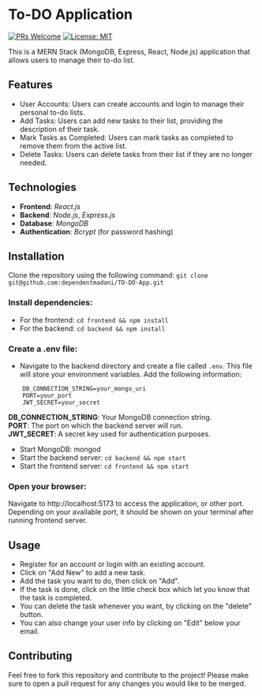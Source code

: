 # To-DO Application

[![PRs Welcome](https://img.shields.io/badge/PRs-welcome-brightgreen.svg?style=flat-square)](http://makeapullrequest.com)
[![License: MIT](https://img.shields.io/badge/License-MIT-blue.svg)](https://opensource.org/licenses/MIT)

This is a MERN Stack (MongoDB, Express, React, Node.js) application that allows users to manage their to-do list.

## Features
- User Accounts: Users can create accounts and login to manage their personal to-do lists.
- Add Tasks: Users can add new tasks to their list, providing the description of their task.
- Mark Tasks as Completed: Users can mark tasks as completed to remove them from the active list.
- Delete Tasks: Users can delete tasks from their list if they are no longer needed.

## Technologies
* <b>Frontend</b>: <i>React.js</i>
* <b>Backend</b>: <i>Node.js</i>, <i>Express.js</i>
* <b>Database</b>: <i>MongoDB</i>
* <b>Authentication</b>: <i>Bcrypt</i> (for password hashing)

## Installation
Clone the repository using the following command: `git clone git@github.com:dependentmadani/TO-DO-App.git`

### Install dependencies:
- For the frontend: `cd frontend && npm install`
- For the backend: `cd backend && npm install`

### Create a .env file:
- Navigate to the backend directory and create a file called `.env`. This file will store your environment variables. Add the following information:
```
    DB_CONNECTION_STRING=your_mongo_uri
    PORT=your_port
    JWT_SECRET=your_secret
```


<b>DB_CONNECTION_STRING</b>: Your MongoDB connection string.<br/>
<b>PORT</b>: The port on which the backend server will run.</br>
<b>JWT_SECRET</b>: A secret key used for authentication purposes.</br>


- Start MongoDB: mongod
- Start the backend server: `cd backend && npm start`
- Start the frontend server: `cd frontend && npm start`

### Open your browser:
Navigate to http://localhost:5173 to access the application, or other port. Depending on your available port, it should be shown on your terminal after running frontend server.

## Usage
- Register for an account or login with an existing account.
- Click on "Add New" to add a new task.
- Add the task you want to do, then click on "Add".
- If the task is done, click on the little check box which let you know that the task is completed.
- You can delete the task whenever you want, by clicking on the "delete" button.
- You can also change your user info by clicking on "Edit" below your email.

## Contributing
Feel free to fork this repository and contribute to the project! Please make sure to open a pull request for any changes you would like to be merged.
